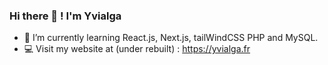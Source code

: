 ### Hi there 👋 ! I'm Yvialga

- 🌱 I’m currently learning React.js, Next.js, tailWindCSS PHP and MySQL.
- 💻 Visit my website at (under rebuilt) : https://yvialga.fr

<!--
- 🔭 I’m currently working on ...
- 👯 I’m looking to collaborate on ...
- 🤔 I’m looking for help with ...
- 💬 Ask me about ...
- 📫 How to reach me: ...
- 😄 Pronouns: ...
- ⚡ Fun fact: ...
-->
